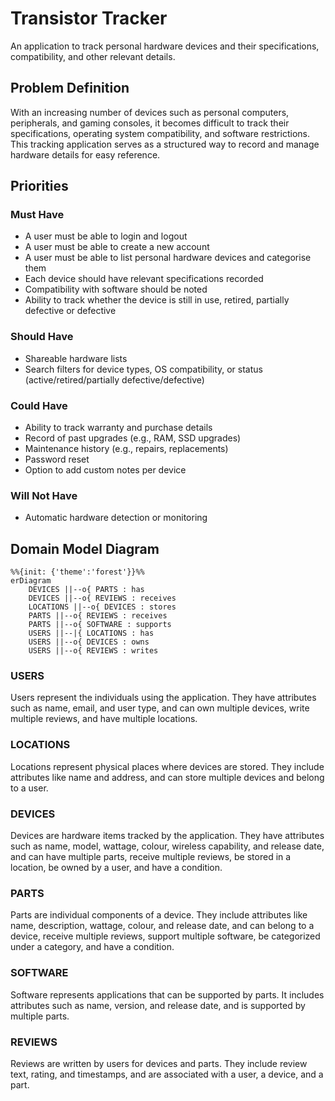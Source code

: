 # Transistor Tracker
An application to track personal hardware devices and their specifications, compatibility, and other relevant details.
## Problem Definition
With an increasing number of devices such as personal computers, peripherals, and gaming consoles, it becomes difficult to track their specifications, operating system compatibility, and software restrictions. This tracking application serves as a structured way to record and manage hardware details for easy reference.
## Priorities
### Must Have
- A user must be able to login and logout
- A user must be able to create a new account
- A user must be able to list personal hardware devices and categorise them
- Each device should have relevant specifications recorded
- Compatibility with software should be noted
- Ability to track whether the device is still in use, retired, partially defective or defective
### Should Have
- Shareable hardware lists
- Search filters for device types, OS compatibility, or status (active/retired/partially defective/defective)
### Could Have
- Ability to track warranty and purchase details
- Record of past upgrades (e.g., RAM, SSD upgrades)
- Maintenance history (e.g., repairs, replacements)
- Password reset
- Option to add custom notes per device
### Will Not Have
- Automatic hardware detection or monitoring
## Domain Model Diagram
```mermaid
%%{init: {'theme':'forest'}}%%
erDiagram
    DEVICES ||--o{ PARTS : has
    DEVICES ||--o{ REVIEWS : receives
    LOCATIONS ||--o{ DEVICES : stores
    PARTS ||--o{ REVIEWS : receives
    PARTS ||--o{ SOFTWARE : supports
    USERS ||--|{ LOCATIONS : has
    USERS ||--o{ DEVICES : owns
    USERS ||--o{ REVIEWS : writes
```

### USERS
Users represent the individuals using the application. They have attributes such as name, email, and user type, and can own multiple devices, write multiple reviews, and have multiple locations.

### LOCATIONS
Locations represent physical places where devices are stored. They include attributes like name and address, and can store multiple devices and belong to a user.

### DEVICES
Devices are hardware items tracked by the application. They have attributes such as name, model, wattage, colour, wireless capability, and release date, and can have multiple parts, receive multiple reviews, be stored in a location, be owned by a user, and have a condition.

### PARTS
Parts are individual components of a device. They include attributes like name, description, wattage, colour, and release date, and can belong to a device, receive multiple reviews, support multiple software, be categorized under a category, and have a condition.

### SOFTWARE
Software represents applications that can be supported by parts. It includes attributes such as name, version, and release date, and is supported by multiple parts.

### REVIEWS
Reviews are written by users for devices and parts. They include review text, rating, and timestamps, and are associated with a user, a device, and a part.
